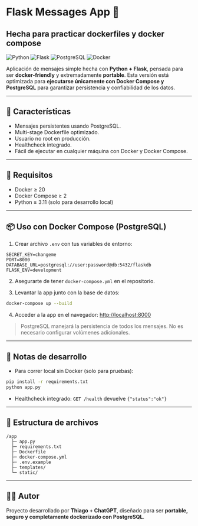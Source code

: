 # Flask Messages App 📨
## Hecha para practicar dockerfiles y docker compose
![Python](https://img.shields.io/badge/Python-3.11-blue)
![Flask](https://img.shields.io/badge/Flask-2.3.2-green)
![PostgreSQL](https://img.shields.io/badge/PostgreSQL-16-blueviolet)
![Docker](https://img.shields.io/badge/Docker-Ready-orange)

Aplicación de mensajes simple hecha con **Python + Flask**, pensada para ser **docker-friendly** y extremadamente **portable**.
Esta versión está optimizada para **ejecutarse únicamente con Docker Compose y PostgreSQL** para garantizar persistencia y confiabilidad de los datos.

---

## 🚀 Características

* Mensajes persistentes usando PostgreSQL.
* Multi-stage Dockerfile optimizado.
* Usuario no root en producción.
* Healthcheck integrado.
* Fácil de ejecutar en cualquier máquina con Docker y Docker Compose.

---

## 🔧 Requisitos

* Docker ≥ 20
* Docker Compose ≥ 2
* Python ≥ 3.11 (solo para desarrollo local)

---

## 📦 Uso con Docker Compose (PostgreSQL)

1. Crear archivo `.env` con tus variables de entorno:

```env
SECRET_KEY=changeme
PORT=8000
DATABASE_URL=postgresql://user:password@db:5432/flaskdb
FLASK_ENV=development
```

2. Asegurarte de tener `docker-compose.yml` en el repositorio.

3. Levantar la app junto con la base de datos:

```bash
docker-compose up --build
```

4. Acceder a la app en el navegador: [http://localhost:8000](http://localhost:8000)

> PostgreSQL manejará la persistencia de todos los mensajes. No es necesario configurar volúmenes adicionales.

---

## 📝 Notas de desarrollo

* Para correr local sin Docker (solo para pruebas):

```bash
pip install -r requirements.txt
python app.py
```

* Healthcheck integrado: `GET /health` devuelve `{"status":"ok"}`

---

## 📂 Estructura de archivos

```
/app
  ├─ app.py
  ├─ requirements.txt
  ├─ Dockerfile
  ├─ docker-compose.yml
  ├─ .env.example
  ├─ templates/
  └─ static/
```

---

## 👨‍💻 Autor

Proyecto desarrollado por **Thiago + ChatGPT**, diseñado para ser **portable, seguro y completamente dockerizado con PostgreSQL**.


